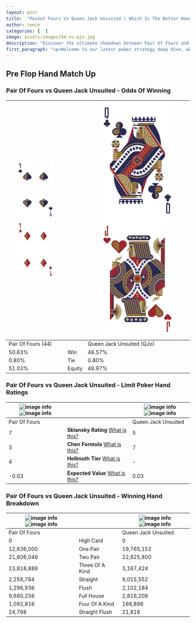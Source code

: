 ```yaml
---
layout: post
title:  "Pocket Fours Vs Queen Jack Unsuited | Which Is The Better Hand In Poker? A Complete Guide"
author: reece
categories: [  ]
image: assets/images/44-vs-qjo.jpg
description: "Discover the ultimate showdown between Pair Of Fours and Queen Jack Unsuited in poker! Uncover the odds, strategies, and scenarios where one hand triumphs over the other. Get ready to up your poker game with this thrilling analysis."
first_paragraph: "<p>Welcome to our latest poker strategy deep dive, where we're pitting two distinct hands against each other in a high-stakes showdown: Pair Of Fours vs Queen Jack Unsuited.</p><p>In the dynamic world of poker, every decision counts, and knowing which hand holds the upper hand is key to your success at the table.</p><p>In this article, we'll dissect these two hands, explore the scenarios where one dominates the other, and equip you with the knowledge to make strategic choices that can tip the odds in your favor.</p><p>Get ready to unravel the intriguing dynamics of these poker hands and elevate your game to new heights.</p>"
---
```




[comment]: # (sp0)

## Pre Flop Hand Match Up

<div class="table hand-ratings" markdown="1"> 



### Pair Of Fours vs Queen Jack Unsuited - Odds Of Winning


    
| ![image info](assets/images/hand1/4.png) ![image info](assets/images/hand1/4o.png) |  | ![image info](assets/images/hand2/q.png) ![image info](assets/images/hand2/jo.png) |
| -------- | -------- | -------- |
| Pair Of Fours (44) |  | Queen Jack Unsuited (QJo) |
| 50.63% | Win | 48.57% |
| 0.80% | Tie | 0.80% |
| 51.03% | Equity | 48.97% |




[comment]: # (sp1)



### Pair Of Fours vs Queen Jack Unsuited - Limit Poker Hand Ratings


    
| ![image info](https://www.riverpairs.com/assets/images/hand1/4.png) ![image info](https://www.riverpairs.com/assets/images/hand1/4o.png) |  | ![image info](https://www.riverpairs.com/assets/images/hand2/q.png) ![image info](https://www.riverpairs.com/assets/images/hand2/jo.png) |
| -------- | -------- | -------- |
| Pair Of Fours |  | Queen Jack Unsuited |
| 7 | **Sklansky Rating** [What is this?](/sklansky-rating-explained) | 5 |
| 3 | **Chen Formula** [What is this?](/chen-formula-explained) | 7 |
| 4 | **Hellmuth Tier** [What is this?](/Hellmuth-tier-explained) | - |
| -0.03 | **Expected Value** [What is this?](/expected-value-explained) | 0.03 |




[comment]: # (sp2)



### Pair Of Fours vs Queen Jack Unsuited - Winning Hand Breakdown


    
| ![image info](https://www.riverpairs.com/assets/images/hand1/4.png) ![image info](https://www.riverpairs.com/assets/images/hand1/4o.png) |  | ![image info](https://www.riverpairs.com/assets/images/hand2/q.png) ![image info](https://www.riverpairs.com/assets/images/hand2/jo.png) |
| -------- | -------- | -------- |
| Pair Of Fours |  | Queen Jack Unsuited |
| 0 | High Card | 0 |
| 12,636,000 | One Pair | 19,765,152 |
| 21,606,048 | Two Pair | 22,825,800 |
| 13,818,888 | Three Of A Kind | 3,167,424 |
| 2,258,784 | Straight | 9,015,552 |
| 1,296,936 | Flush | 2,102,184 |
| 9,680,256 | Full House | 2,816,208 |
| 1,092,816 | Four Of A Kind | 166,896 |
| 24,768 | Straight Flush | 21,816 |




[comment]: # (sp3)



</div>

[comment]: # (sp4)



[comment]: # (sp5)


